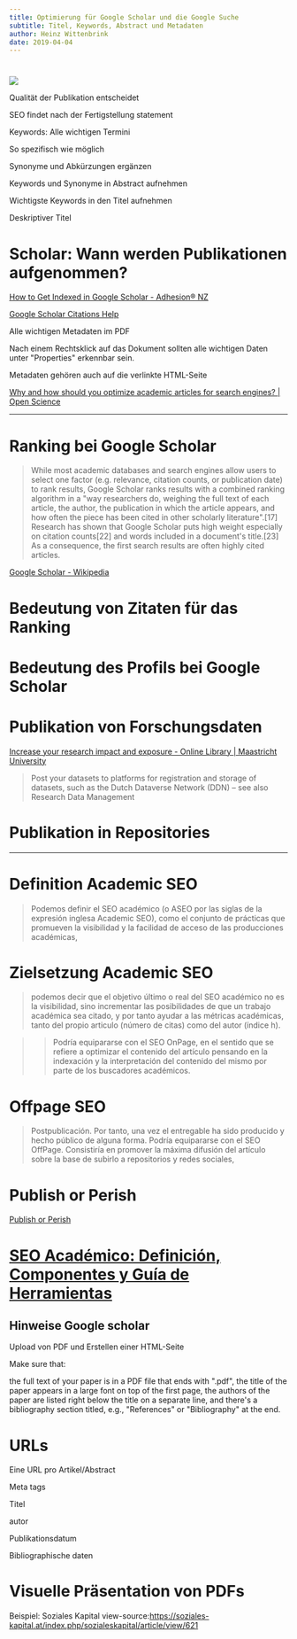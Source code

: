 ```yaml
---
title: Optimierung für Google Scholar und die Google Suche
subtitle: Titel, Keywords, Abstract und Metadaten
author: Heinz Wittenbrink
date: 2019-04-04
---
```


#

![](scholar_in_univeralsearch.png)


Qualität der Publikation entscheidet

SEO findet nach der Fertigstellung statement

Keywords: Alle wichtigen Termini

So spezifisch wie möglich

Synonyme und Abkürzungen ergänzen

Keywords und Synonyme in Abstract aufnehmen

Wichtigste Keywords in den Titel aufnehmen

Deskriptiver Titel

# Scholar: Wann werden Publikationen aufgenommen?

[How to Get Indexed in Google Scholar - Adhesion® NZ](https://www.adhesion.co.nz/blog/indexed-in-google-scholar "How to Get Indexed in Google Scholar - Adhesion® NZ")

[Google Scholar Citations Help](https://scholar.google.com/intl/en/scholar/citations.html#setup "Google Scholar Citations Help")

Alle wichtigen Metadaten im PDF

Nach einem Rechtsklick auf das Dokument sollten alle wichtigen Daten unter "Properties" erkennbar sein.

Metadaten gehören auch auf die verlinkte HTML-Seite

[Why and how should you optimize academic articles for search engines? | Open Science](https://openscience.com/optimize-academic-articles-search-engines/)

___


# Ranking bei Google Scholar

> While most academic databases and search engines allow users to select one factor (e.g. relevance, citation counts, or publication date) to rank results, Google Scholar ranks results with a combined ranking algorithm in a "way researchers do, weighing the full text of each article, the author, the publication in which the article appears, and how often the piece has been cited in other scholarly literature".[17] Research has shown that Google Scholar puts high weight especially on citation counts[22] and words included in a document's title.[23] As a consequence, the first search results are often highly cited articles.

[Google Scholar - Wikipedia](https://en.wikipedia.org/wiki/Google_Scholar "Google Scholar - Wikipedia")

# Bedeutung von Zitaten für das Ranking

# Bedeutung des Profils bei Google Scholar


# Publikation von Forschungsdaten

[Increase your research impact and exposure - Online Library | Maastricht University](https://library.maastrichtuniversity.nl/research-support/impact/)

> Post your datasets to platforms for registration and storage of datasets, such as the Dutch Dataverse Network (DDN) – see also Research Data Management

# Publikation in Repositories

---

# Definition Academic SEO

> Podemos definir el SEO académico (o ASEO por las siglas de la expresión inglesa Academic SEO), como el conjunto de prácticas que promueven la visibilidad y la facilidad de acceso de las producciones académicas,

# Zielsetzung Academic SEO

> podemos decir que el objetivo último o real del SEO académico no es la visibilidad, sino incrementar las posibilidades de que un trabajo académica sea citado, y por tanto ayudar a las métricas académicas, tanto del propio articulo (número de citas) como del autor (índice h).

> > Podría equipararse con el SEO OnPage, en el sentido que se refiere a optimizar el contenido del artículo pensando en la indexación y la interpretación del contenido del mismo por parte de los buscadores académicos.


# Offpage SEO


> Postpublicación. Por tanto, una vez el entregable ha sido producido y hecho público de alguna forma. Podría equipararse con el SEO OffPage. Consistiría en promover la máxima difusión del artículo sobre la base de subirlo a repositorios y redes sociales,

# Publish or Perish

[Publish or Perish](https://harzing.com/resources/publish-or-perish "Publish or Perish")


# [SEO Académico: Definición, Componentes y Guía de Herramientas](https://www.lluiscodina.com/seo-academico-guia/)

## Hinweise Google scholar

Upload von PDF und Erstellen einer HTML-Seite


Make sure that:

   the full text of your paper is in a PDF file that ends with ".pdf",
   the title of the paper appears in a large font on top of the first page,
   the authors of the paper are listed right below the title on a separate line, and
   there's a bibliography section titled, e.g., "References" or "Bibliography" at the end.


# URLs

Eine URL pro Artikel/Abstract


Meta tags


Titel

autor

Publikationsdatum


Bibliographische daten


# Visuelle Präsentation von PDFs

Beispiel: Soziales Kapital view-source:https://soziales-kapital.at/index.php/sozialeskapital/article/view/621
